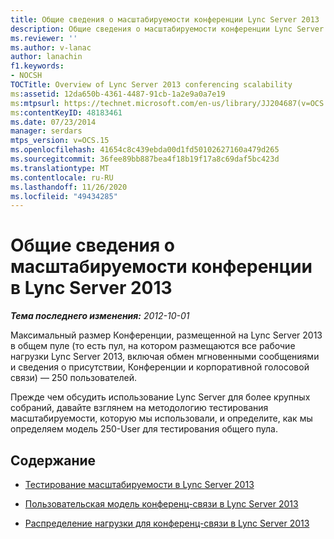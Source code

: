 ```yaml
---
title: Общие сведения о масштабируемости конференции Lync Server 2013
description: Общие сведения о масштабируемости конференции Lync Server 2013.
ms.reviewer: ''
ms.author: v-lanac
author: lanachin
f1.keywords:
- NOCSH
TOCTitle: Overview of Lync Server 2013 conferencing scalability
ms:assetid: 12da650b-4361-4487-91cb-1a2e9a0a7e19
ms:mtpsurl: https://technet.microsoft.com/en-us/library/JJ204687(v=OCS.15)
ms:contentKeyID: 48183461
ms.date: 07/23/2014
manager: serdars
mtps_version: v=OCS.15
ms.openlocfilehash: 41654c8c439ebda00d1fd50102627160a479d265
ms.sourcegitcommit: 36fee89bb887bea4f18b19f17a8c69daf5bc423d
ms.translationtype: MT
ms.contentlocale: ru-RU
ms.lasthandoff: 11/26/2020
ms.locfileid: "49434285"
---
```

# <a name="overview-of-conferencing-scalability-in-lync-server-2013"></a>Общие сведения о масштабируемости конференции в Lync Server 2013

<div data-xmlns="http://www.w3.org/1999/xhtml">

<div class="topic" data-xmlns="http://www.w3.org/1999/xhtml" data-msxsl="urn:schemas-microsoft-com:xslt" data-cs="https://msdn.microsoft.com/">

<div data-asp="https://msdn2.microsoft.com/asp">



</div>

<div id="mainSection">

<div id="mainBody">

<span> </span>

_**Тема последнего изменения:** 2012-10-01_

Максимальный размер Конференции, размещенной на Lync Server 2013 в общем пуле (то есть пул, на котором размещаются все рабочие нагрузки Lync Server 2013, включая обмен мгновенными сообщениями и сведения о присутствии, Конференции и корпоративной голосовой связи) — 250 пользователей.

Прежде чем обсудить использование Lync Server для более крупных собраний, давайте взглянем на методологию тестирования масштабируемости, которую мы использовали, и определите, как мы определяем модель 250-User для тестирования общего пула.

<div>

## <a name="in-this-section"></a>Содержание

  - [Тестирование масштабируемости в Lync Server 2013](lync-server-2013-scalability-testing.md)

  - [Пользовательская модель конференц-связи в Lync Server 2013](lync-server-2013-conferencing-user-model.md)

  - [Распределение нагрузки для конференц-связи в Lync Server 2013](lync-server-2013-conferencing-load-distribution.md)

</div>

</div>

<span> </span>

</div>

</div>

</div>


